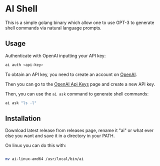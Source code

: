 # AI Shell

This is a simple golang binary which allow one to use GPT-3 to generate shell commands via natural language prompts.

## Usage

Authenticate with OpenAI inputting your API key:

```bash
ai auth <api-key>
```

To obtain an API key, you need to create an account on [OpenAI](https://beta.openai.com/).

Then you can go to the [OpenAI Api Keys](https://beta.openai.com/account/api-keys) page and create a new API key.

Then, you can use the `ai ask` command to generate shell commands:

```bash
ai ask "ls -l"
```

## Installation

Download latest release from releases page, rename it "ai" or what ever else you want and save it in a directory in your PATH.

On linux you can do this with:

```bash

mv ai-linux-amd64 /usr/local/bin/ai

```

